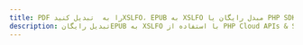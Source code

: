 ---title: PDF را به  تبدیل کنیدXSLFO، EPUB به XSLFO مبدل رایگان یا PHP SDKdescription: تبدیل رایگانEPUB به XSLFO با استفاده از PHP Cloud APIs & SDK همچنین اسناد PDF را در Cloud ایجاد، ویرایش و رندر کنید.---